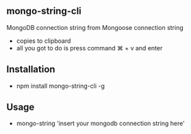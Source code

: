 ## mongo-string-cli
MongoDB connection string from Mongoose connection string
- copies to clipboard
- all you got to do is press command ⌘ + v and enter

## Installation

- npm install mongo-string-cli -g

## Usage

- mongo-string 'insert your mongodb connection string here'
